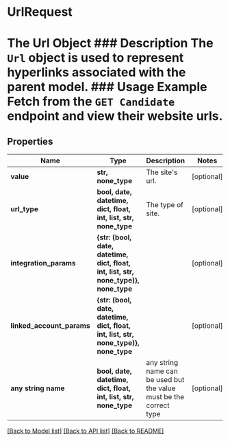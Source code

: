 # UrlRequest

# The Url Object ### Description The `Url` object is used to represent hyperlinks associated with the parent model. ### Usage Example Fetch from the `GET Candidate` endpoint and view their website urls.

## Properties
Name | Type | Description | Notes
------------ | ------------- | ------------- | -------------
**value** | **str, none_type** | The site&#39;s url. | [optional] 
**url_type** | **bool, date, datetime, dict, float, int, list, str, none_type** | The type of site. | [optional] 
**integration_params** | **{str: (bool, date, datetime, dict, float, int, list, str, none_type)}, none_type** |  | [optional] 
**linked_account_params** | **{str: (bool, date, datetime, dict, float, int, list, str, none_type)}, none_type** |  | [optional] 
**any string name** | **bool, date, datetime, dict, float, int, list, str, none_type** | any string name can be used but the value must be the correct type | [optional]

[[Back to Model list]](../README.md#documentation-for-models) [[Back to API list]](../README.md#documentation-for-api-endpoints) [[Back to README]](../README.md)


